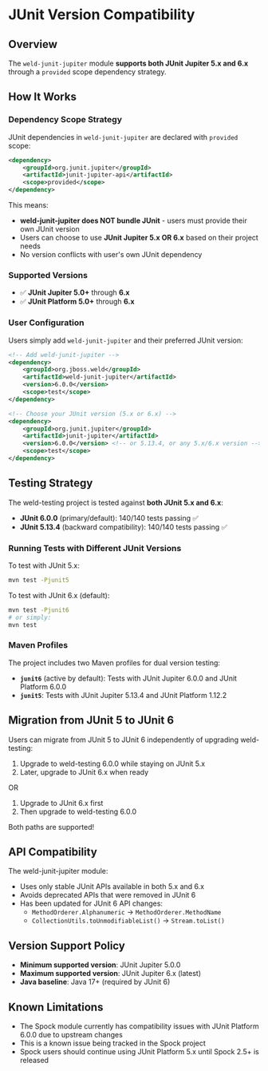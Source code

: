 # JUnit Version Compatibility

## Overview

The `weld-junit-jupiter` module **supports both JUnit Jupiter 5.x and 6.x** through a `provided` scope dependency strategy.

## How It Works

### Dependency Scope Strategy

JUnit dependencies in `weld-junit-jupiter` are declared with `provided` scope:

```xml
<dependency>
    <groupId>org.junit.jupiter</groupId>
    <artifactId>junit-jupiter-api</artifactId>
    <scope>provided</scope>
</dependency>
```

This means:
- **weld-junit-jupiter does NOT bundle JUnit** - users must provide their own JUnit version
- Users can choose to use **JUnit Jupiter 5.x OR 6.x** based on their project needs
- No version conflicts with user's own JUnit dependency

### Supported Versions

- ✅ **JUnit Jupiter 5.0+** through **6.x**
- ✅ **JUnit Platform 5.0+** through **6.x**

### User Configuration

Users simply add `weld-junit-jupiter` and their preferred JUnit version:

```xml
<!-- Add weld-junit-jupiter -->
<dependency>
    <groupId>org.jboss.weld</groupId>
    <artifactId>weld-junit-jupiter</artifactId>
    <version>6.0.0</version>
    <scope>test</scope>
</dependency>

<!-- Choose your JUnit version (5.x or 6.x) -->
<dependency>
    <groupId>org.junit.jupiter</groupId>
    <artifactId>junit-jupiter</artifactId>
    <version>6.0.0</version> <!-- or 5.13.4, or any 5.x/6.x version -->
    <scope>test</scope>
</dependency>
```

## Testing Strategy

The weld-testing project is tested against **both JUnit 5.x and 6.x**:
- **JUnit 6.0.0** (primary/default): 140/140 tests passing ✅
- **JUnit 5.13.4** (backward compatibility): 140/140 tests passing ✅

### Running Tests with Different JUnit Versions

To test with JUnit 5.x:
```bash
mvn test -Pjunit5
```

To test with JUnit 6.x (default):
```bash
mvn test -Pjunit6
# or simply:
mvn test
```

### Maven Profiles

The project includes two Maven profiles for dual version testing:

- **`junit6`** (active by default): Tests with JUnit Jupiter 6.0.0 and JUnit Platform 6.0.0
- **`junit5`**: Tests with JUnit Jupiter 5.13.4 and JUnit Platform 1.12.2

## Migration from JUnit 5 to JUnit 6

Users can migrate from JUnit 5 to JUnit 6 independently of upgrading weld-testing:

1. Upgrade to weld-testing 6.0.0 while staying on JUnit 5.x
2. Later, upgrade to JUnit 6.x when ready

OR

1. Upgrade to JUnit 6.x first
2. Then upgrade to weld-testing 6.0.0

Both paths are supported!

## API Compatibility

The weld-junit-jupiter module:
- Uses only stable JUnit APIs available in both 5.x and 6.x
- Avoids deprecated APIs that were removed in JUnit 6
- Has been updated for JUnit 6 API changes:
  - `MethodOrderer.Alphanumeric` → `MethodOrderer.MethodName`
  - `CollectionUtils.toUnmodifiableList()` → `Stream.toList()`

## Version Support Policy

- **Minimum supported version**: JUnit Jupiter 5.0.0
- **Maximum supported version**: JUnit Jupiter 6.x (latest)
- **Java baseline**: Java 17+ (required by JUnit 6)

## Known Limitations

- The Spock module currently has compatibility issues with JUnit Platform 6.0.0 due to upstream changes
- This is a known issue being tracked in the Spock project
- Spock users should continue using JUnit Platform 5.x until Spock 2.5+ is released
